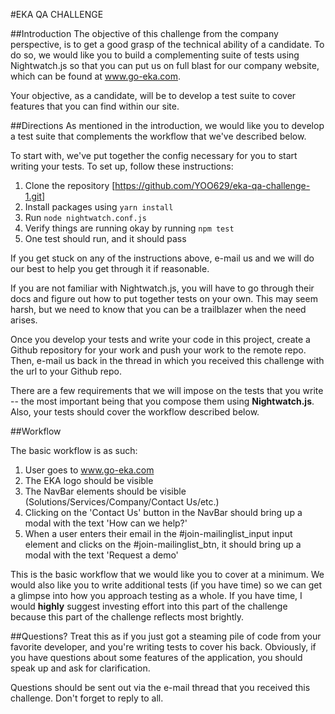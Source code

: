 #EKA QA CHALLENGE

##Introduction
The objective of this challenge from the company perspective, is to get a good grasp of the technical ability of a candidate. To do so, we would like you to build a complementing suite of tests using Nightwatch.js so that you can put us on full blast for our company website, which can be found at www.go-eka.com.

Your objective, as a candidate, will be to develop a test suite to cover features that you can find within our site.

##Directions
As mentioned in the introduction, we would like you to develop a test suite that complements the workflow that we've described below.

To start with, we've put together the config necessary for you to start writing your tests. To set up, follow these instructions:

1. Clone the repository [https://github.com/YOO629/eka-qa-challenge-1.git]
2. Install packages using `yarn install`
3. Run `node nightwatch.conf.js`
4. Verify things are running okay by running `npm test`
5. One test should run, and it should pass

If you get stuck on any of the instructions above, e-mail us and we will do our best to help you get through it if reasonable.

If you are not familiar with Nightwatch.js, you will have to go through their docs and figure out how to put together tests on your own. This may seem harsh, but we need to know that you can be a trailblazer when the need arises.

Once you develop your tests and write your code in this project, create a Github repository for your work and push your work to the remote repo. Then, e-mail us back in the thread in which you received this challenge with the url to your Github repo.

There are a few requirements that we will impose on the tests that you write -- the most important being that you compose them using **Nightwatch.js**. Also, your tests should cover the workflow described below.

##Workflow

The basic workflow is as such:

1. User goes to www.go-eka.com
2. The EKA logo should be visible
3. The NavBar elements should be visible (Solutions/Services/Company/Contact Us/etc.)
4. Clicking on the 'Contact Us' button in the NavBar should bring up a modal with the text 'How can we help?'
5. When a user enters their email in the #join-mailinglist_input input element and clicks on the #join-mailinglist_btn, it should bring up a modal with the text 'Request a demo'

This is the basic workflow that we would like you to cover at a minimum. We would also like you to write additional tests (if you have time) so we can get a glimpse into how you approach testing as a whole. If you have time, I would **highly** suggest investing effort into this part of the challenge because this part of the challenge reflects most brightly.


##Questions?
Treat this as if you just got a steaming pile of code from your favorite developer, and you're writing tests to cover his back. Obviously, if you have questions about some features of the application, you should speak up and ask for clarification.

Questions should be sent out via the e-mail thread that you received this challenge. Don't forget to reply to all.

